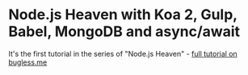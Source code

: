 # Node.js Heaven with Koa 2, Gulp, Babel, MongoDB and async/await
It's the first tutorial in the series of "Node.js Heaven" - [full tutorial on bugless.me](http://bugless.me/nodejs-heaven-with-koa2-gulp-babel-mongodb-and-async-await/)

